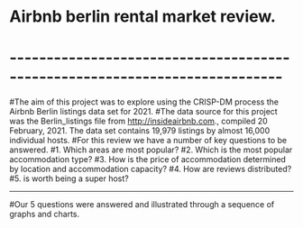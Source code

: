 # Airbnb berlin rental market review.
# ---------------------------------------------------------------------------
#The aim of this project was to explore using the CRISP-DM process the Airbnb Berlin listings data set for 2021.
#The data source for this project was the Berlin_listings file from http://insideairbnb.com., compiled 20 February, 2021. The data set contains 19,979 listings by almost 16,000 individual hosts.
#For this review we have a number of key questions to be answered.
#1. Which areas are most popular?
#2. Which is the most popular accommodation type?
#3. How is the price of accommodation determined by location and accommodation capacity?
#4. How are reviews distributed?
#5. is worth being a super host?

-------------------------------------------------------------------------------
#Our 5 questions were answered and illustrated through a sequence of graphs and charts.
